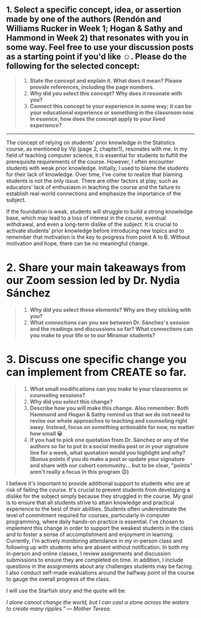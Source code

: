 ## 1. Select a specific concept, idea, or assertion made by one of the authors (Rendón and Williams Rucker in Week 1; Hogan & Sathy and Hammond in Week 2) that resonates with you in some way. Feel free to use your discussion posts as a starting point if you'd like ☺️. Please do the following for the selected concept:

> 1. **State the concept and explain it. What does it mean? Please provide references, including the page numbers.**
> 2. **Why did you select this concept? Why does it resonate with you?**  
> 3. **Connect this concept to your experience in some way; it can be your educational experience or something in the classroom now. In essence, how does the concept apply to your lived experience?**

___

The concept of relying on students' prior knowledge in the Statistics course, as mentioned by Viji (page 2, chapter1), resonates with me. In my field of teaching computer science,  it is essential for students to fulfill the prerequisite requirements of the course. However, I often encounter students with weak prior knowledge. Initially, I used to blame the students for their lack of knowledge. Over time, I've come to realize that blaming students is not the only issue. There are other factors at play, such as educators' lack of enthusiasm in teaching the course and the failure to establish real-world connections and emphasize the importance of the subject. 

If the foundation is weak, students will struggle to build a strong knowledge base, which may lead to a loss of interest in the course, eventual withdrawal, and even a long-term dislike of the subject. It is crucial to activate students' prior knowledge before introducing new topics and to remember that motivation is the key to progress from point A to B. Without motivation and hope, 
there can be no meaningful change.

# 2. Share your main takeaways from our Zoom session led by Dr. Nydia Sánchez

> 1. **Why did you select these elements? Why are they sticking with you?**
> 2. **What connections can you see between Dr. Sánchez's session and the readings and discussions so far? What connections can you make to your life or to our Miramar students?**

# 3. Discuss one specific change you can implement from CREATE so far.

> 1. **What small modifications can you make to your classrooms or counseling sessions?**
> 2. **Why did you select this change?**
> 3. **Describe how you will make this change. Also remember: Both Hammond and Hogan & Sathy remind us that we do not need to revise our whole approaches to teaching and counseling right away. Instead, focus on something actionable for now, no matter how small 😀**
> 4. **If you had to pick one quotation from Dr. Sánchez or any of the authors so far to put in a social media post or in your signature line for a week, what quotation would you highlight and why? (Bonus points if you do make a post or update your signature and share with our cohort community... but to be clear, "points" aren't really a focus in this program 😉)**



I believe it's important to provide additional support to students who are at risk of failing the course. It's crucial to prevent students from developing a dislike for the subject simply because they struggled in the course. My goal is to ensure that all students strive to attain knowledge and practical experience to the best of their abilities. Students often underestimate the level of commitment required for courses, particularly in computer programming, where daily hands-on practice is essential. I've chosen to implement this change in order to support the weakest students in the class and to foster a sense of accomplishment and enjoyment in learning. Currently, I'm actively monitoring attendance in my in-person class and following up with students who are absent without notification. In both my in-person and online classes, I review assignments and discussion submissions to ensure they are completed on time. In addition, I include questions in the assignments about any challenges students may be facing. I also conduct self-made evaluations around the halfway point of the course to gauge the overall progress of the class.

I will use the Starfish story and the quote will be:

_I alone cannot change the world, but I can cast a stone across the waters to create many ripples." — Mother Teresa._

